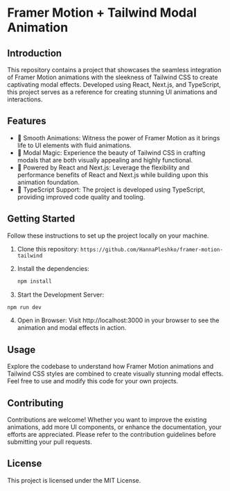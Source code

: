 # Framer Motion + Tailwind Modal Animation

## Introduction

This repository contains a project that showcases the seamless integration of Framer Motion animations with the sleekness of Tailwind CSS to create captivating modal effects. Developed using React, Next.js, and TypeScript, this project serves as a reference for creating stunning UI animations and interactions.

## Features

- 🎉 Smooth Animations: Witness the power of Framer Motion as it brings life to UI elements with fluid animations.
- 💼 Modal Magic: Experience the beauty of Tailwind CSS in crafting modals that are both visually appealing and highly functional.
- 🚀 Powered by React and Next.js: Leverage the flexibility and performance benefits of React and Next.js while building upon this animation foundation.
- 🧩 TypeScript Support: The project is developed using TypeScript, providing improved code quality and tooling.

## Getting Started

Follow these instructions to set up the project locally on your machine.

1. Clone this repository: `https://github.com/HannaPleshko/framer-motion-tailwind`

2. Install the dependencies:

   ```bash
   npm install
   ```

3. Start the Development Server:
```bash
npm run dev
```

4. Open in Browser:
Visit http://localhost:3000 in your browser to see the animation and modal effects in action.

## Usage
Explore the codebase to understand how Framer Motion animations and Tailwind CSS styles are combined to create visually stunning modal effects. Feel free to use and modify this code for your own projects.

## Contributing
Contributions are welcome! Whether you want to improve the existing animations, add more UI components, or enhance the documentation, your efforts are appreciated. Please refer to the contribution guidelines before submitting your pull requests.

## License
This project is licensed under the MIT License.
